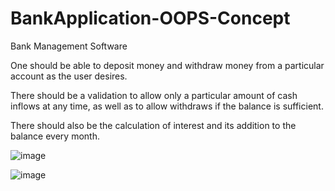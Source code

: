 # BankApplication-OOPS-Concept

 Bank Management Software

One should be able to deposit money and withdraw money from a particular account as the user desires.

There should be a validation to allow only a particular amount of cash inflows at any time, as well as to allow withdraws if the balance is sufficient. 

There should also be the calculation of interest and its addition to the balance every month.

![image](https://user-images.githubusercontent.com/102681838/189496659-bc41cbad-3f2b-4902-9036-1a97d8d4bfea.png)

![image](https://user-images.githubusercontent.com/102681838/189496683-32ff09a6-86c2-448d-979b-6a8bc7940e2f.png)



